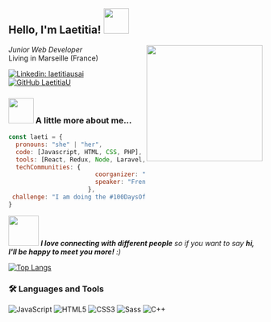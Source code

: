 

<h2> Hello, I'm Laetitia! <img src="https://media.giphy.com/media/mGcNjsfWAjY5AEZNw6/giphy.gif" width="50"></h2>
<img align='right' src="https://media2.giphy.com/media/UkOWwj9DnP5rCb5djM/200w.webp?cid=ecf05e47810yuidc5mge0see8kvj8anfk2tc8t0e8g7cornj&rid=200w.webp" width="230">
<p><em>Junior Web Developer</em></br>
Living in Marseille (France)</br>
</p>

[![Linkedin: laetitiausai](https://img.shields.io/badge/-laetitiausai-blue?style=flat-square&logo=Linkedin&logoColor=white&link=https://www.linkedin.com/in/laetitia-usai/)](https://www.linkedin.com/in/laetitia-usai/)
[![GitHub LaetitiaU](https://img.shields.io/github/followers/laetitia?label=follow&style=social)](https://github.com/LaetitiaU)


### <img src="https://media.giphy.com/media/VgCDAzcKvsR6OM0uWg/giphy.gif" width="50"> A little more about me...  

```javascript
const laeti = {
  pronouns: "she" | "her",
  code: [Javascript, HTML, CSS, PHP],
  tools: [React, Redux, Node, Laravel, WordPress],
  techCommunities: {
                        coorganizer: "JSLover",
                        speaker: "Frenchy",
                      },
 challenge: "I am doing the #100DaysOfCode challenge focused on react and scss"
}
```

<img src="https://media.giphy.com/media/LnQjpWaON8nhr21vNW/giphy.gif" width="60"> <em><b>I love connecting with different people</b> so if you want to say <b>hi, I'll be happy to meet you more!</b> :)</em>

[![Top Langs](https://github-readme-stats.vercel.app/api/top-langs/?username=LaetitiaU&layout=compact)](https://github.com/LaetitiaU/github-readme-stats)

### 🛠  Languages and Tools 

![JavaScript](https://img.shields.io/badge/-JavaScript-%23F7DF1C?style=flat-square&logo=javascript&logoColor=000000&labelColor=%23F7DF1C&color=%23FFCE5A)
![HTML5](https://img.shields.io/badge/-HTML5-%23E44D27?style=flat-square&logo=html5&logoColor=ffffff)
![CSS3](https://img.shields.io/badge/-CSS3-%231572B6?style=flat-square&logo=css3)
![Sass](https://img.shields.io/badge/-Sass-%23CC6699?style=flat-square&logo=sass&logoColor=ffffff)
![C++](https://img.shields.io/badge/-C++-333333?style=flat&logo=C%2B%2B&logoColor=00599C)

